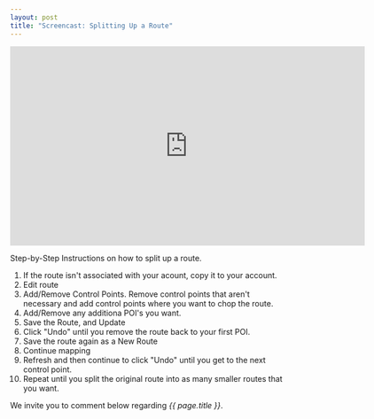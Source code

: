 ```yaml
---
layout: post
title: "Screencast: Splitting Up a Route"
---
```

<iframe width="640" height="360" src="http://www.youtube.com/embed/wc2gHSRsYL0?list=UU3YIJx54E6QpRQ5SGU1Hj5Q" frameborder="0" allowfullscreen></iframe>

Step-by-Step Instructions on how to split up a route.


 1. If the route isn't associated with your acount, copy it to your account. 
 2. Edit route
 3. Add/Remove Control Points. Remove control points that aren't necessary and add control points where you want to chop the route. 
 4. Add/Remove any additiona POI's you want.
 5. Save the Route, and Update
 6. Click "Undo" until you remove the route back to your first POI.
 7. Save the route again as a New Route
 8. Continue mapping
 9. Refresh and then continue to click "Undo" until you get to the next control point.
 10. Repeat until you split the original route into as many smaller routes that you want.




We invite you to comment below regarding *{{ page.title }}*.

